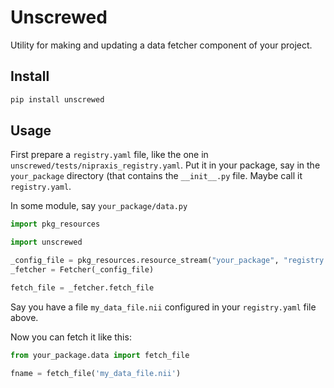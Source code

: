 # Unscrewed

Utility for making and updating a data fetcher component of your project.

## Install

```bash
pip install unscrewed
```

## Usage

First prepare a `registry.yaml` file, like the one in
`unscrewed/tests/nipraxis_registry.yaml`.  Put it in your package, say in the
`your_package` directory (that contains the `__init__.py` file.  Maybe call it
`registry.yaml`.

In some module, say `your_package/data.py`

```python
import pkg_resources

import unscrewed

_config_file = pkg_resources.resource_stream("your_package", "registry.yaml")
_fetcher = Fetcher(_config_file)

fetch_file = _fetcher.fetch_file
```

Say you have a file `my_data_file.nii` configured in your `registry.yaml` file above.

Now you can fetch it like this:

```python
from your_package.data import fetch_file

fname = fetch_file('my_data_file.nii')
```
